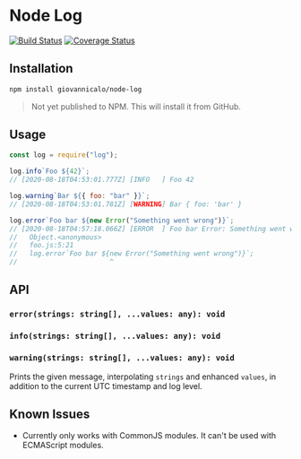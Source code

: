 # Node Log

[![Build Status](https://github.com/giovannicalo/node-log/actions/workflows/build.yml/badge.svg)](https://github.com/giovannicalo/node-log/actions/workflows/build.yml)
[![Coverage Status](https://coveralls.io/repos/github/giovannicalo/node-log/badge.svg)](https://coveralls.io/github/giovannicalo/node-log)

## Installation

```bash
npm install giovannicalo/node-log
```

> Not yet published to NPM. This will install it from GitHub.

## Usage

```javascript
const log = require("log");

log.info`Foo ${42}`;
// [2020-08-18T04:53:01.777Z] [INFO   ] Foo 42

log.warning`Bar ${{ foo: "bar" }}`;
// [2020-08-18T04:53:01.781Z] [WARNING] Bar { foo: 'bar' }

log.error`Foo bar ${new Error("Something went wrong")}`;
// [2020-08-18T04:57:18.066Z] [ERROR  ] Foo bar Error: Something went wrong
//   Object.<anonymous>
//   foo.js:5:21
//   log.error`Foo bar ${new Error("Something went wrong")}`;
//                       ^
```

## API

### `error(strings: string[], ...values: any): void`

### `info(strings: string[], ...values: any): void`

### `warning(strings: string[], ...values: any): void`

Prints the given message, interpolating `strings` and enhanced `values`, in addition to the current UTC timestamp and log level.

## Known Issues

- Currently only works with CommonJS modules. It can't be used with ECMAScript modules.
